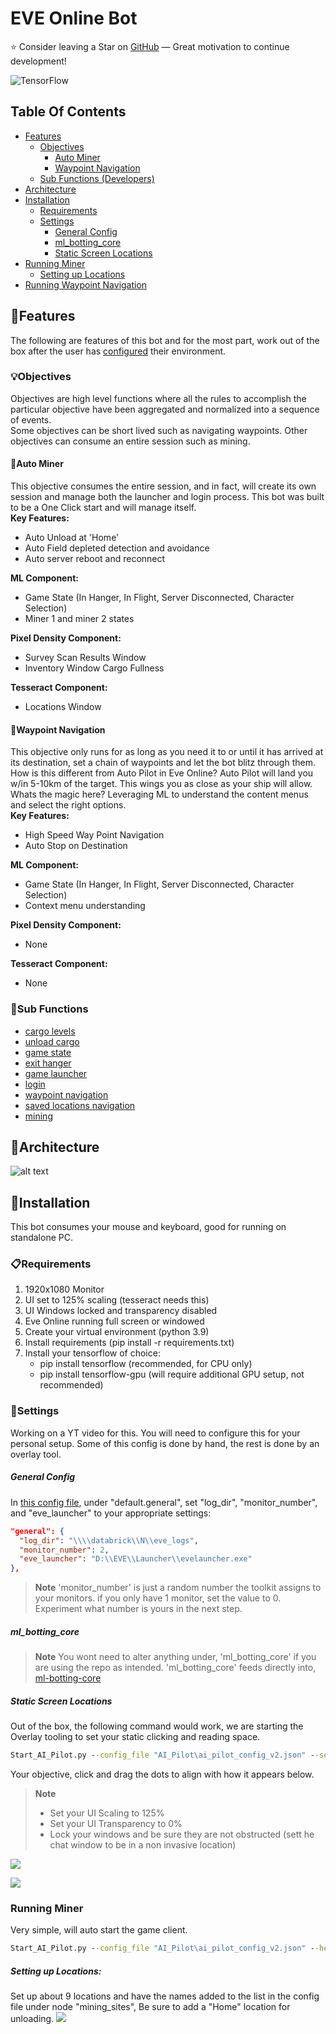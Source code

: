 # EVE Online Bot
:star: Consider leaving a Star on [GitHub](https://github.com/darkmatter2222/EVE-Online-Bot) — Great motivation to continue development!

![TensorFlow](https://img.shields.io/badge/TensorFlow-%23FF6F00.svg?style=for-the-badge&logo=TensorFlow&logoColor=white)

## Table Of Contents
- [Features](#features)
    - [Objectives](#objectives)
        - [Auto Miner](#auto-miner)
        - [Waypoint Navigation](#waypoint-navigation)
    - [Sub Functions (Developers)](#sub-functions)
- [Architecture](#architecture)
- [Installation](#installation)
     - [Requirements](#requirements)
     - [Settings](#settings)
        - [General Config]()
        - [ml_botting_core]()
        - [Static Screen Locations]()
- [Running Miner]()
    - [Setting up Locations]()
- [Running Waypoint Navigation]()

## :gift:Features
The following are features of this bot and for the most part, work out of the box after the user has [configured](#installation) their environment. 
### :bulb:Objectives
Objectives are high level functions where all the rules to accomplish the particular objective have been aggregated and normalized into a sequence of events.  
Some objectives can be short lived such as navigating waypoints. Other objectives can consume an entire session such as mining. 
#### :construction:Auto Miner
This objective consumes the entire session, and in fact, will create its own session and manage both the launcher and login process. This bot was built to be a One Click start and will manage itself.  
**Key Features:**
 - Auto Unload at 'Home'
 - Auto Field depleted detection and avoidance 
 - Auto server reboot and reconnect  
 
**ML Component:**
 - Game State (In Hanger, In Flight, Server Disconnected, Character Selection)
 - Miner 1 and miner 2 states  
 
**Pixel Density Component:**
 - Survey Scan Results Window
 - Inventory Window Cargo Fullness  
 
**Tesseract Component:**
 - Locations Window
#### :car:Waypoint Navigation
This objective only runs for as long as you need it to or until it has arrived at its destination, set a chain of waypoints and let the bot blitz through them. How is this different from Auto Pilot in Eve Online? Auto Pilot will land you w/in 5-10km of the target. This wings you as close as your ship will allow.  
Whats the magic here? Leveraging ML to understand the content menus and select the right options.  
**Key Features:**
 - High Speed Way Point Navigation 
 - Auto Stop on Destination
 
**ML Component:**
 - Game State (In Hanger, In Flight, Server Disconnected, Character Selection)
 - Context menu understanding
 
**Pixel Density Component:**
 - None
 
**Tesseract Component:**
 - None

### :wrench:Sub Functions
 - [cargo levels](https://github.com/darkmatter2222/EVE-Online-Bot/blob/main/AI_Pilot/Game_Functions/Cargo/Cargo.py)
 - [unload cargo](https://github.com/darkmatter2222/EVE-Online-Bot/blob/main/AI_Pilot/Game_Functions/Cargo/Cargo.py)
 - [game state](https://github.com/darkmatter2222/EVE-Online-Bot/blob/main/AI_Pilot/Game_Functions/Common/Common.py)
 - [exit hanger](https://github.com/darkmatter2222/EVE-Online-Bot/blob/main/AI_Pilot/Game_Functions/Common/Common.py)
 - [game launcher](https://github.com/darkmatter2222/EVE-Online-Bot/blob/main/AI_Pilot/Game_Functions/Game_Client/Game_Client.py)
 - [login](https://github.com/darkmatter2222/EVE-Online-Bot/blob/main/AI_Pilot/Game_Functions/Game_Client/Game_Client.py)
 - [waypoint navigation](https://github.com/darkmatter2222/EVE-Online-Bot/blob/main/AI_Pilot/Game_Functions/Navigation/Waypoint_Navigation.py)
 - [saved locations navigation](https://github.com/darkmatter2222/EVE-Online-Bot/blob/main/AI_Pilot/Game_Functions/Navigation/Locations_Navigation.py)
 - [mining](https://github.com/darkmatter2222/EVE-Online-Bot/blob/main/AI_Pilot/Game_Functions/Mining/Mining.py)

## :office:Architecture
![alt text](https://github.com/darkmatter2222/EVE-Online-Bot/blob/main/Images/banner.png)  

## :floppy_disk:Installation
This bot consumes your mouse and keyboard, good for running on standalone PC.

### :clipboard:Requirements
1. 1920x1080 Monitor
2. UI set to 125% scaling (tesseract needs this)
3. UI Windows locked and transparency disabled
4. Eve Online running full screen or windowed
5. Create your virtual environment (python 3.9)
6. Install requirements (pip install -r requirements.txt)
7. Install your tensorflow of choice:  
    - pip install tensorflow (recommended, for CPU only)
    - pip install tensorflow-gpu (will require additional GPU setup, not recommended)

### :page_with_curl:Settings
Working on a YT video for this. You will need to configure this for your personal setup. Some of this config is done by hand, the rest is done by an overlay tool.
##### General Config
In [this config file](https://github.com/darkmatter2222/EVE-Online-Bot/blob/main/AI_Pilot/ai_pilot_config_v2.json), under "default.general", set "log_dir", "monitor_number", and "eve_launcher" to your appropriate settings:  
```json
"general": {
  "log_dir": "\\\\databrick\\N\\eve_logs",
  "monitor_number": 2,
  "eve_launcher": "D:\\EVE\\Launcher\\evelauncher.exe"
},
```  
> **Note**
> 'monitor_number' is just a random number the toolkit assigns to your monitors. if you only have 1 monitor, set the value to 0. Experiment what number is yours in the next step.

##### ml_botting_core
> **Note**
> You wont need to alter anything under, 'ml_botting_core' if you are using the repo as intended. 'ml_botting_core' feeds directly into, [ml-botting-core](https://github.com/darkmatter2222/ml_botting_core)

##### Static Screen Locations
Out of the box, the following command would work, we are starting the Overlay tooling to set your static clicking and reading space.  
```bat
Start_AI_Pilot.py --config_file "AI_Pilot\ai_pilot_config_v2.json" --setup_mode 1
```
Your objective, click and drag the dots to align with how it appears below.

> **Note**
> - Set your UI Scaling to 125%  
> - Set your UI Transparency to 0%  
> - Lock your windows and be sure they are not obstructed (sett he chat window to be in a non invasive location)  

![](https://github.com/darkmatter2222/EVE-Online-Bot/blob/main/Images/OverlaySetupV1.png)  

![](https://github.com/darkmatter2222/EVE-Online-Bot/blob/main/Images/OverlaySetupV2.png)  

### Running Miner
Very simple, will auto start the game client.
```bat
Start_AI_Pilot.py --config_file "AI_Pilot\ai_pilot_config_v2.json" --headless_miner 1
```
##### Setting up Locations:
Set up about 9 locations and have the names added to the list in the config file under node "mining_sites", Be sure to add a "Home" location for unloading. 
![](https://github.com/darkmatter2222/EVE-Online-Bot/blob/main/Images/MiningLocationsSpacingV1.png)

















